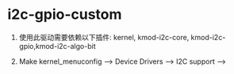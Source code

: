 # i2c-gpio-custom


1. 使用此驱动需要依赖以下插件:
                        kernel, kmod-i2c-core, kmod-i2c-gpio,kmod-i2c-algo-bit
                        
2. Make kernel_menuconfig ——> 
                          Device Drivers —> I2C support —>
